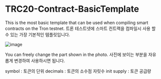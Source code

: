 # TRC20-Contract-BasicTemplate

This is the most basic template that can be used when compiling smart contracts on the Tron testnet.
트론 테스트넷에 스마트 컨트랙을 컴파일시 사용 할 수 있는 가장 기본적인 템플릿입니다.

![image](https://user-images.githubusercontent.com/81288068/147529248-58c35b64-835e-461b-95b4-61487eda6a76.png)

You can freely change the part shown in the photo.
사진에 보이는 부분을 자유롭게 변경하여 사용하시면 됩니다.

symbol : 토큰의 단위
decimals : 토큰의 소수점 자릿수 
init supply : 토큰 공급량
